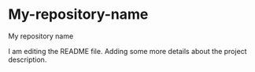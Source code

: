 # My-repository-name
My repository name

I am editing the README file. Adding some more details about the project description.
